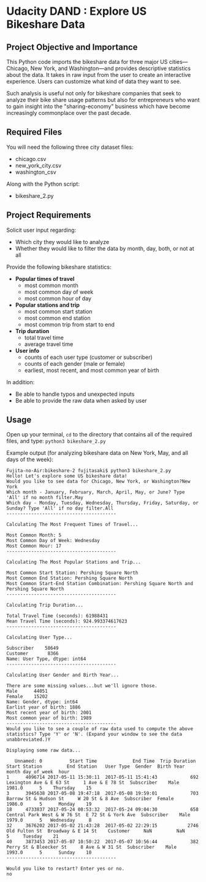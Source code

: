 # Udacity DAND : Explore US Bikeshare Data

## Project Objective and Importance
This Python code imports the bikeshare data for three major US cities—Chicago, New York, and Washington—and provides descriptive statistics about the data. It takes in raw input from the user to create an interactive experience. Users can customize what kind of data they want to see.

Such analysis is useful not only for bikeshare companies that seek to analyze their bike share usage patterns but also for entrepreneurs who want to gain insight into the "sharing-economy" business which have become increasingly commonplace over the past decade.

## Required Files
You will need the following three city dataset files:
- chicago.csv
- new_york_city.csv
- washington_csv

Along with the Python script:
- bikeshare_2.py

## Project Requirements
Solicit user input regarding:
- Which city they would like to analyze
- Whether they would like to filter the data by month, day, both, or not at all

Provide the following bikeshare statistics:
- **Popular times of travel**
  - most common month
  - most common day of week
  - most common hour of day
- **Popular stations and trip**
  - most common start station
  - most common end station
  - most common trip from start to end
- **Trip duration**
  - total travel time
  - average travel time
- **User info**
  - counts of each user type (customer or subscriber)
  - counts of each gender (male or female)
  - earliest, most recent, and most common year of birth
 
 In addition:
 - Be able to handle typos and unexpected inputs
 - Be able to provide the raw data when asked by user
 
 ## Usage
 Open up your terminal, `cd` to the directory that contains all of the required files, and type:
 `python3 bikeshare_2.py`
 
 Example output (for analyzing bikeshare data on New York, May, and all days of the week):
 
 ```
Fujita-no-Air:bikeshare-2 fujitasaki$ python3 bikeshare_2.py 
Hello! Let's explore some US bikeshare data!
Would you like to see data for Chicago, New York, or Washington?New York
Which month - January, February, March, April, May, or June? Type 'All' if no month filter.May
Which day - Monday, Tuesday, Wednesday, Thursday, Friday, Saturday, or Sunday? Type 'All' if no day filter.All
----------------------------------------

Calculating The Most Frequent Times of Travel...

Most Common Month: 5
Most Common Day of Week: Wednesday
Most Common Hour: 17
----------------------------------------

Calculating The Most Popular Stations and Trip...

Most Common Start Station: Pershing Square North
Most Common End Station: Pershing Square North
Most Common Start-End Station Combination: Pershing Square North and Pershing Square North
----------------------------------------

Calculating Trip Duration...

Total Travel Time (seconds): 61988431
Mean Travel Time (seconds): 924.993374617623
----------------------------------------

Calculating User Type...

Subscriber    58649
Customer       8366
Name: User Type, dtype: int64
----------------------------------------

Calculating User Gender and Birth Year...

There are some missing values...but we'll ignore those.
Male      44051
Female    15202
Name: Gender, dtype: int64
Earlist year of birth: 1886
Most recent year of birth: 2001
Most common year of birth: 1989
----------------------------------------
Would you like to see a couple of raw data used to compute the above statistics? Type 'Y' or 'N'. (Expand your window to see the data unabbreviated.)Y

Displaying some raw data...

    Unnamed: 0          Start Time             End Time  Trip Duration                Start Station         End Station   User Type  Gender  Birth Year  month day_of_week  hour
1      4096714 2017-05-11 15:30:11  2017-05-11 15:41:43            692      Lexington Ave & E 63 St     1 Ave & E 78 St  Subscriber    Male      1981.0      5    Thursday    15
3      3945638 2017-05-08 19:47:18  2017-05-08 19:59:01            703        Barrow St & Hudson St     W 20 St & 8 Ave  Subscriber  Female      1986.0      5      Monday    19
18     4733837 2017-05-24 08:53:32  2017-05-24 09:04:30            658  Central Park West & W 76 St  E 72 St & York Ave  Subscriber    Male      1979.0      5   Wednesday     8
32     3676202 2017-05-02 21:43:28  2017-05-02 22:29:15           2746                Old Fulton St  Broadway & E 14 St    Customer     NaN         NaN      5     Tuesday    21
40     3873453 2017-05-07 10:50:22  2017-05-07 10:56:44            382       Perry St & Bleecker St     8 Ave & W 31 St  Subscriber    Male      1993.0      5      Sunday    10
----------------------------------------

Would you like to restart? Enter yes or no.
no

 ```
 

